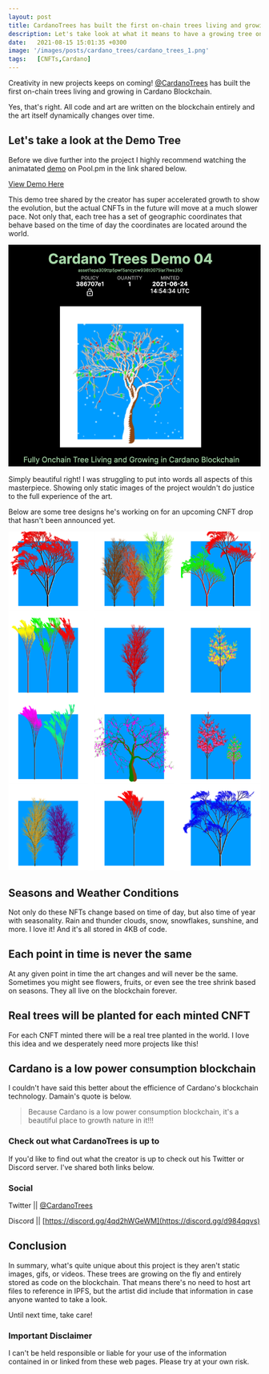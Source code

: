 ```yaml
---
layout: post
title: CardanoTrees has built the first on-chain trees living and growing in Cardano Blockchain.
description: Let's take look at what it means to have a growing tree on Cardano.
date:   2021-08-15 15:01:35 +0300
image: '/images/posts/cardano_trees/cardano_trees_1.png'
tags:   [CNFTs,Cardano]
---
```

Creativity in new projects keeps on coming! [@CardanoTrees](https://twitter.com/CardanoTrees) has built the first on-chain trees living and growing in Cardano Blockchain.

Yes, that's right. All code and art are written on the blockchain entirely and the art itself dynamically changes over time.  

## Let's take a look at the Demo Tree
Before we dive further into the project I highly recommend watching the animatated [demo](https://pool.pm/386707e1dd9ae353a49480c576a680266e48737be00c1515ec3e715d.CTDemo04) on Pool.pm in the link shared below. 

[View Demo Here](https://pool.pm/386707e1dd9ae353a49480c576a680266e48737be00c1515ec3e715d.CTDemo04)

This demo tree shared by the creator has super accelerated growth to show the evolution, but the actual CNFTs in the future will move at a much slower pace. Not only that, each tree has a set of geographic coordinates that behave based on the time of day the coordinates are located around the world.

![](/images/posts/cardano_trees/cardano_trees_9.png) 

Simply beautiful right! I was struggling to put into words all aspects of this masterpiece. Showing only static images of the project wouldn't do justice to the full experience of the art. 

Below are some tree designs he's working on for an upcoming CNFT drop that hasn't been announced yet.  

![](/images/posts/cardano_trees/cardano_trees_3.png) 

## Seasons and Weather Conditions
Not only do these NFTs change based on time of day, but also time of year with seasonality. Rain and thunder clouds, snow, snowflakes, sunshine, and more. I love it! And it's all stored in 4KB of code.

## Each point in time is never the same
At any given point in time the art changes and will never be the same. Sometimes you might see flowers, fruits, or even see the tree shrink based on seasons. They all live on the blockchain forever. 

## Real trees will be planted for each minted CNFT
For each CNFT minted there will be a real tree planted in the world. I love this idea and we desperately need more projects like this!

## Cardano is a low power consumption blockchain
I couldn't have said this better about the efficience of Cardano's blockchain technology. Damain's quote is below.

> Because Cardano is a low power consumption blockchain, it's a beautiful place to growth nature in it!!!

### Check out what CardanoTrees is up to
If you'd like to find out what the creator is up to check out his Twitter or Discord server. I've shared both links below. 

### Social
Twitter || [@CardanoTrees](https://twitter.com/CardanoTrees)  

Discord || [https://discord.gg/4qd2hWGeWM](https://discord.gg/d984qqvs)

## Conclusion 
In summary, what's quite unique about this project is they aren't static images, gifs, or videos. These trees are growing on the fly and entirely stored as code on the blockchain. That means there's no need to host art files to reference in IPFS, but the artist did include that information in case anyone wanted to take a look.

Until next time, take care! 

### Important Disclaimer
I can't be held responsible or liable for your use of the information contained in or linked from these web pages. Please try at your own risk.

